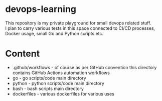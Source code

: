 # devops-learning
This repository is my private playground for small devops related stuff.\
I plan to carry various tests in this space connected to CI/CD processes, Docker usage, small Go and Python scripts etc.

#  Content
* .github/workflows - of course as per GitHub convention this directory contains GitHub Actions automation workflows
* go - go scripts/code main directory
* python - python scripts/code main directory
* bash - bash scripts main directory
* dockerfiles - various dockerfiles for various uses